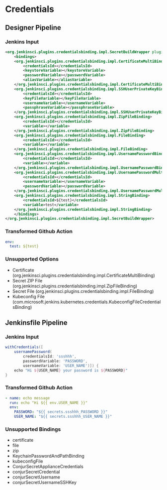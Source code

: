 # Credentials

## Designer Pipeline

### Jenkins Input

```xml
<org.jenkinsci.plugins.credentialsbinding.impl.SecretBuildWrapper plugin="credentials-binding@1.23">
    <bindings>
    <org.jenkinsci.plugins.credentialsbinding.impl.CertificateMultiBinding>
        <credentialsId></credentialsId>
        <keystoreVariable></keystoreVariable>
        <passwordVariable></passwordVariable>
        <aliasVariable></aliasVariable>
    </org.jenkinsci.plugins.credentialsbinding.impl.CertificateMultiBinding>
    <org.jenkinsci.plugins.credentialsbinding.impl.SSHUserPrivateKeyBinding>
        <credentialsId></credentialsId>
        <keyFileVariable></keyFileVariable>
        <usernameVariable></usernameVariable>
        <passphraseVariable></passphraseVariable>
    </org.jenkinsci.plugins.credentialsbinding.impl.SSHUserPrivateKeyBinding>
    <org.jenkinsci.plugins.credentialsbinding.impl.ZipFileBinding>
        <credentialsId></credentialsId>
        <variable></variable>
    </org.jenkinsci.plugins.credentialsbinding.impl.ZipFileBinding>
    <org.jenkinsci.plugins.credentialsbinding.impl.FileBinding>
        <credentialsId></credentialsId>
        <variable></variable>
    </org.jenkinsci.plugins.credentialsbinding.impl.FileBinding>
    <org.jenkinsci.plugins.credentialsbinding.impl.UsernamePasswordBinding>
        <credentialsId></credentialsId>
        <variable></variable>
    </org.jenkinsci.plugins.credentialsbinding.impl.UsernamePasswordBinding>
    <org.jenkinsci.plugins.credentialsbinding.impl.UsernamePasswordMultiBinding>
        <credentialsId></credentialsId>
        <usernameVariable></usernameVariable>
        <passwordVariable></passwordVariable>
    </org.jenkinsci.plugins.credentialsbinding.impl.UsernamePasswordMultiBinding>
    <org.jenkinsci.plugins.credentialsbinding.impl.StringBinding>
        <credentialsId>${test}</credentialsId>
        <variable>test</variable>
    </org.jenkinsci.plugins.credentialsbinding.impl.StringBinding>
    </bindings>
</org.jenkinsci.plugins.credentialsbinding.impl.SecretBuildWrapper>
```

### Transformed Github Action

```yaml
env:
  test: ${test}
```

### Unsupported Options

- Certificate (org.jenkinsci.plugins.credentialsbinding.impl.CertificateMultiBinding)
- Secret ZIP File (org.jenkinsci.plugins.credentialsbinding.impl.ZipFileBinding)
- Secret File (org.jenkinsci.plugins.credentialsbinding.impl.FileBinding)
- Kubeconfig File (com.microsoft.jenkins.kubernetes.credentials.KubeconfigFileCredentialsBinding)

## Jenkinsfile Pipeline

### Jenkins Input

```groovy
withCredentials([
    usernamePassword(
        credentialsId: 'ssshhh',
        passwordVariable: 'PASSWORD',
        usernameVariable: 'USER_NAME')]) {
    echo "Hi ${USER_NAME} your password is ${PASSWORD}"
}
```

### Transformed Github Action

```yaml
- name: echo message
  run: echo "Hi ${{ env.USER_NAME }}"
  env:
    PASSWORD: "${{ secrets.ssshhh_PASSWORD }}"
    USER_NAME: "${{ secrets.ssshhh_USER_NAME }}"
```

### Unsupported Bindings
- certificate
- file
- zip
- KeychainPasswordAndPathBinding
- kubeconfigFile
- ConjurSecretApplianceCredentials
- conjurSecretCredential
- conjurSecretUsername
- conjurSecretUsernameSSHKey

